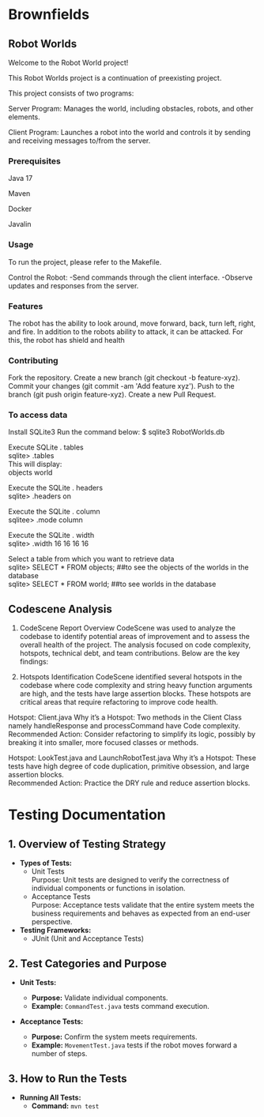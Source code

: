 # **Brownfields**

## **Robot Worlds**

Welcome to the Robot World project!

This Robot Worlds project is a continuation of preexisting project.

This project consists of two programs:

Server Program: Manages the world, including obstacles, robots, and other elements.

Client Program: Launches a robot into the world and controls it by sending and receiving messages to/from the server.

### **Prerequisites**

Java 17

Maven

Docker

Javalin

### **Usage**

To run the project, please refer to the Makefile.

Control the Robot:
-Send commands through the client interface.
-Observe updates and responses from the server.

### **Features**

The robot has the ability to look around, move forward, back, turn left, right, and fire.
In addition to the robots ability to attack, it can be attacked. For this, the robot has shield and health

### **Contributing**

Fork the repository.
Create a new branch (git checkout -b feature-xyz).
Commit your changes (git commit -am 'Add feature xyz').
Push to the branch (git push origin feature-xyz).
Create a new Pull Request.

### **To access data**

Install SQLite3
Run the command below:
$ sqlite3 RobotWorlds.db

Execute SQLite . tables\
sqlite> .tables\
This will display:\
objects world

Execute the SQLite . headers\
sqlite> .headers on

Execute the SQLite . column\
sqlitee> .mode column

Execute the SQLite . width\
sqlite> .width 16 16 16 16

Select a table from which you want to retrieve data\
sqlite> SELECT * FROM objects; ##to see the objects of the worlds in the database\
sqlite> SELECT * FROM world; ##to see worlds in the database

## **Codescene Analysis**
1. CodeScene Report Overview
CodeScene was used to analyze the codebase to identify potential areas of improvement and to assess the overall health of the project. The analysis focused on code complexity, hotspots, technical debt, and team contributions. Below are the key findings:

2. Hotspots Identification
CodeScene identified several hotspots in the codebase where code complexity and string heavy function arguments are high, and the tests have large assertion blocks. These hotspots are critical areas that require refactoring to improve code health.

Hotspot: Client.java
Why it’s a Hotspot: Two methods in the Client Class namely handleResponse and processCommand have Code complexity.\
Recommended Action: Consider refactoring to simplify its logic, possibly by breaking it into smaller, more focused classes or methods.

Hotspot: LookTest.java and LaunchRobotTest.java
Why it’s a Hotspot: These tests have high degree of code duplication, primitive obsession, and large assertion blocks.\
Recommended Action: Practice the DRY rule and reduce assertion blocks.


# Testing Documentation

## 1. Overview of Testing Strategy
- **Types of Tests:**
  - Unit Tests\
  Purpose: Unit tests are designed to verify the correctness of individual components or functions in isolation.
  - Acceptance Tests\
  Purpose: Acceptance tests validate that the entire system meets the business requirements and behaves as expected from an end-user perspective.
- **Testing Frameworks:**
  - JUnit (Unit and Acceptance Tests)

## 2. Test Categories and Purpose
- **Unit Tests:**
  - **Purpose:** Validate individual components.
  - **Example:** `CommandTest.java` tests command execution.

- **Acceptance Tests:**
  - **Purpose:** Confirm the system meets requirements.
  - **Example:** `MovementTest.java` tests if the robot moves forward a number of steps.

## 3. How to Run the Tests
- **Running All Tests:**
  - **Command:** `mvn test`











